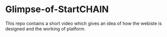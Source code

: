 # Glimpse-of-StartCHAIN
This repo contains a short video which gives an idea of how the webiste is designed and the working of platform.
